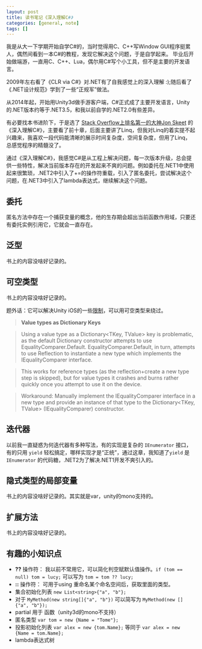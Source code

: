 ```yaml
---
layout: post
title: 读书笔记《深入理解C#》
categories: [general, note]
tags: []
---
```


我是从大一下学期开始自学C#的，当时觉得用C、C++写Window GUI程序挺累人，偶然间看到一本C#的教程，发现它解决这个问题，于是自学起来。
毕业后开始做端游，一直用C、C++、Lua，偶尔用C#写个小工具，但不是主要的开发语言。

2009年左右看了《CLR via C#》对.NET有了自我感觉上的深入理解 :);随后看了《.NET设计规范》学到了一些“正规军”做法。

从2014年起，开始用Unity3d做手游客户端，C#正式成了主要开发语言，Unity的.NET版本约等于.NET3.5，和我以前自学的.NET2.0有些差异。

有必要找本书进阶下，于是选了 [Stack Overflow上排名第一的大神Jon Skeet](http://meta.stackexchange.com/questions/9134/jon-skeet-facts) 的《深入理解C#》，主要看了前十章，后面主要讲了Linq，但我对Linq的着实提不起兴趣来，我喜欢一段代码能清晰的展示时间复杂度，空间复杂度，但用了Linq，总感觉程序的精髓没了。

通过《深入理解C#》，我感觉C#是从工程上解决问题，每一次版本升级，总会提供一些特性，解决当前版本存在的开发起来不爽的问题。例如委托在.NET1中使用起来很繁琐，.NET2中引入了+=的操作符重载，引入了匿名委托，尝试解决这个问题，在.NET3中引入了lambda表达式，继续解决这个问题。

## 委托 ##
匿名方法中存在一个捕获变量的概念，他的生存期会超出当前函数作用域，只要还有委托实例引用它，它就会一直存在。

## 泛型 ##
书上的内容没啥好记录的。

## 可空类型 ##
书上的内容没啥好记录的。

题外话：它可以解决Unity iOS的一些[限制](http://developer.xamarin.com/guides/ios/advanced_topics/limitations/)，可以用可空类型来绕过。

> **Value types as Dictionary Keys**

> Using a value type as a Dictionary<TKey, TValue> key is problematic, as the default Dictionary constructor attempts to use EqualityComparer<TKey>.Default. EqualityComparer<TKey>.Default, in turn, attempts to use Reflection to instantiate a new type which implements the IEqualityComparer<TKey> interface.

> This works for reference types (as the reflection+create a new type step is skipped), but for value types it crashes and burns rather quickly once you attempt to use it on the device.

> Workaround: Manually implement the IEqualityComparer<TKey> interface in a new type and provide an instance of that type to the Dictionary<TKey, TValue> (IEqualityComparer<TKey>) constructor.


## 迭代器 ##

以前我一直疑惑为何迭代器有多种写法，有的实现是复杂的 `IEnumerator` 接口，有的只用 `yield` 轻松搞定，哪样实现才是“正统”，通过这章，我知道了`yield` 是 `IEnumerator` 的代码糖，.NET2为了解决.NET1开发不爽引入的。


## 隐式类型的局部变量 ##
书上的内容没啥好记录的。其实就是var，unity的mono支持的。

## 扩展方法 ##
书上的内容没啥好记录的。

## 有趣的小知识点 ##

* **??** 操作符： 我以前不常用它，可以简化判空赋默认值操作。`if (tom == null) tom = lucy;` 可以写为 `tom = tom ?? lucy;`
* **::** 操作符： 可用于using 重命名某个命名空间后，获取里面的类型。
* 集合初始化列表 `new List<string>{"a", "b"};`
* 对于 `MyMethod(new string[]{"a", "b"})` 可以简写为 `MyMethod(new []{"a", "b"});`
* partial 用于 函数（unity3d的mono不支持）
* 匿名类型 `var tom = new {Name = "Tome"};`
* 投影初始化列表 `var alex = new {tom.Name};` 等同于 `var alex = new {Name = tom.Name};`
* lambda表达式树







